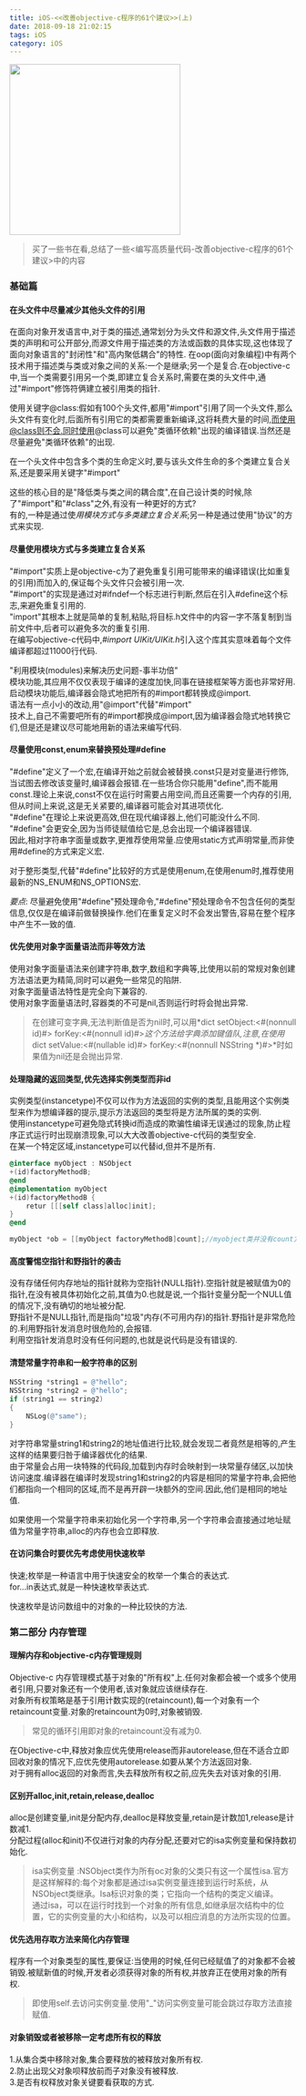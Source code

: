 ```yaml
---
title: iOS-<<改善objective-c程序的61个建议>>(上)
date: 2018-09-18 21:02:15
tags: iOS
category: iOS
---
```


<img src="https://blog-1256512148.cos.ap-beijing.myqcloud.com/iOS0004.png" width="300" hegiht="300" align=center />

> 买了一些书在看,总结了一些&lt;编写高质量代码-改善objective-c程序的61个建议&gt;中的内容

### 基础篇

#### 在头文件中尽量减少其他头文件的引用

在面向对象开发语言中,对于类的描述,通常划分为头文件和源文件,头文件用于描述类的声明和可公开部分,而源文件用于描述类的方法或函数的具体实现,这也体现了面向对象语言的"封闭性"和"高内聚低耦合"的特性.<!--more-->
在oop(面向对象编程)中有两个技术用于描述类与类或对象之间的关系:一个是继承;另一个是复合.在objective-c中,当一个类需要引用另一个类,即建立复合关系时,需要在类的头文件中,通过"#import"修饰符俩建立被引用类的指针.<br/>

使用关键字@class:假如有100个头文件,都用"#import"引用了同一个头文件,那么头文件有变化时,后面所有引用它的类都需要重新编译,这将耗费大量的时间,而使用@class则不会.同时使用@class可以避免"类循环依赖"出现的编译错误.当然还是尽量避免"类循环依赖"的出现.<br/>

在一个头文件中包含多个类的生命定义时,要与该头文件生命的多个类建立复合关系,还是要采用关键字"#import"<br/>

这些的核心目的是"降低类与类之间的耦合度",在自己设计类的时候,除了"#import"和"#class"之外,有没有一种更好的方式?<br/>
有的,一种是通过使*用模块方式与多类建立复合关系*;另一种是通过使用"协议"的方式来实现.<br/>

#### 尽量使用模块方式与多类建立复合关系

"#import"实质上是objective-c为了避免重复引用可能带来的编译错误(比如重复的引用)而加入的,保证每个头文件只会被引用一次.<br/>
"#import"的实现是通过对#ifndef一个标志进行判断,然后在引入#define这个标志,来避免重复引用的.<br/>
"import"其根本上就是简单的复制,粘贴,将目标.h文件中的内容一字不落复制到当前文件中,后者可以避免多次的重复引用.<br/>
在编写objective-c代码中,*#import UIKit/UIKit.h*引入这个库其实意味着每个文件编译都超过11000行代码.<br/>

"利用模块(modules)来解决历史问题-事半功倍"<br/>
模块功能,其应用不仅仅表现于编译的速度加快,同事在链接框架等方面也非常好用.<br/>
启动模块功能后,编译器会隐式地把所有的#import都转换成@import.<br/>
语法有一点小小的改动,用"@import"代替"#import"<br/>
技术上,自己不需要吧所有的#import都换成@import,因为编译器会隐式地转换它们,但是还是建议尽可能地用新的语法来编写代码.<br/>

#### 尽量使用const,enum来替换预处理#define

"#define"定义了一个宏,在编译开始之前就会被替换.const只是对变量进行修饰,当试图去修改该变量时,编译器会报错.在一些场合你只能用"define",而不能用const.理论上来说,const不仅在运行时需要占用空间,而且还需要一个内存的引用,但从时间上来说,这是无关紧要的,编译器可能会对其进项优化.<br/>
"#define"在理论上来说更高效,但在现代编译器上,他们可能没什么不同.<br/>
"#define"会更安全,因为当师徒赋值给它是,总会出现一个编译器错误.<br/>
因此,相对字符串字面量或数字,更推荐使用常量.应使用static方式声明常量,而非使用#define的方式来定义宏.<br/>

对于整形类型,代替"#define"比较好的方式是使用enum,在使用enum时,推荐使用最新的NS_ENUM和NS_OPTIONS宏.<br/>

*要点*: 尽量避免使用"#define"预处理命令,"#define"预处理命令不包含任何的类型信息,仅仅是在编译前做替换操作.他们在重复定义时不会发出警告,容易在整个程序中产生不一致的值.

#### 优先使用对象字面量语法而非等效方法

使用对象字面量语法来创建字符串,数字,数组和字典等,比使用以前的常规对象创建方法语法更为精简,同时可以避免一些常见的陷阱.<br/>
对象字面量语法特性是完全向下兼容的.<br/>
使用对象字面量语法时,容器类的不可是nil,否则运行时将会抛出异常.<br/>

> 在创建可变字典,无法判断值是否为nil时,可以用*dict setObject:<#(nonnull id)#> forKey:<#(nonnull id<NSCopying>)#>*这个方法给字典添加键值队,注意,在使用*dict setValue:<#(nullable id)#> forKey:<#(nonnull NSString *)#>*时如果值为nil还是会抛出异常.

#### 处理隐藏的返回类型,优先选择实例类型而非id

实例类型(instancetype)不仅可以作为方法返回的实例的类型,且能用这个实例类型来作为想编译器的提示,提示方法返回的类型将是方法所属的类的实例.<br/>
使用instancetype可避免隐式转换id而造成的欺骗性编译无误通过的现象,防止程序正式运行时出现崩溃现象,可以大大改善objective-c代码的类型安全.<br/>
在某一个特定区域,instancetype可以代替id,但并不是所有.<br/>
~~~~objective-c
@interface myObject : NSObject
+(id)factoryMethodB;
@end
@implementation myObject
+(id)factoryMethodB {
	retur [[[self class]alloc]init];
}
@end

myObject *ob = [[myObject factoryMethodB]count];//myobject类并没有count方法,但是编译器不会报错,因为id类型的对象可以作为任何类,并且其他一些类中有count方法.如果换成instancetype则会发出警告
~~~~

#### 高度警惕空指针和野指针的袭击

没有存储任何内存地址的指针就称为空指针(NULL指针).空指针就是被赋值为0的指针,在没有被具体初始化之前,其值为0.也就是说,一个指针变量分配一个NULL值的情况下,没有确切的地址被分配.<br/>
野指针不是NULL指针,而是指向"垃圾"内存(不可用内存)的指针.野指针是非常危险的.利用野指针发消息时很危险的,会报错.<br/>
利用空指针发消息时没有任何问题的,也就是说代码是没有错误的.<br/>

#### 清楚常量字符串和一般字符串的区别

~~~~objective-c
NSString *string1 = @"hello";
NSString *string2 = @"hello";
if (string1 == string2)
{
	NSLog(@"same");
}
~~~~

对字符串常量string1和string2的地址值进行比较,就会发现二者竟然是相等的,产生这样的结果要归咎于编译器优化的结果.<br/>
由于常量会占用一块特殊的代码段,加载到内存时会映射到一块常量存储区,以加快访问速度.编译器在编译时发现string1和string2的内容是相同的常量字符串,会把他们都指向一个相同的区域,而不是再开辟一块额外的空间.因此,他们是相同的地址值.<br/>

如果使用一个常量字符串来初始化另一个字符串,另一个字符串会直接通过地址赋值为常量字符串,alloc的内存也会立即释放.

#### 在访问集合时要优先考虑使用快速枚举

快速;枚举是一种语言中用于快速安全的枚举一个集合的表达式.<br/>
for...in表达式,就是一种快速枚举表达式.<br/>

快速枚举是访问数组中的对象的一种比较快的方法.<br/>

### 第二部分 内存管理

#### 理解内存和objective-c内存管理规则

Objective-c 内存管理模式基于对象的"所有权"上.任何对象都会被一个或多个使用者引用,只要对象还有一个使用者,该对象就应该继续存在.<br/>
对象所有权策略是基于引用计数实现的(retaincount),每一个对象有一个retaincount变量.对象的retaincount为0时,对象被销毁.

> 常见的循环引用即对象的retaincount没有减为0.

在Objective-c中,释放对象应优先使用release而非autorelease,但在不适合立即回收对象的情况下,应优先使用autorelease.如要从某个方法返回对象.<br/>
对于拥有alloc返回的对象而言,失去释放所有权之前,应先失去对该对象的引用.<br/>

#### 区别开alloc,init,retain,release,dealloc

alloc是创建变量,init是分配内存,dealloc是释放变量,retain是计数加1,release是计数减1.<br/>
分配过程(alloc和init)不仅进行对象的内存分配,还要对它的isa实例变量和保持数初始化.<br/>

> isa实例变量 :NSObject类作为所有oc对象的父类只有这一个属性isa.官方是这样解释的:每个对象都是通过isa实例变量连接到运行时系统，从NSObject类继承。Isa标识对象的类；它指向一个结构的类定义编译。<br/>
通过isa，可以在运行时找到一个对象的所有信息,如继承层次结构中的位置，它的实例变量的大小和结构，以及可以相应消息的方法所实现的位置。<br/>

#### 优先选用存取方法来简化内存管理

程序有一个对象类型的属性,要保证:当使用的时候,任何已经赋值了的对象都不会被销毁.被赋新值的时候,开发者必须获得对象的所有权,并放弃正在使用对象的所有权.

> 即使用self.去访问实例变量.使用"_"访问实例变量可能会跳过存取方法直接赋值.

#### 对象销毁或者被移除一定考虑所有权的释放

1.从集合类中移除对象,集合要释放的被释放对象所有权.<br/>
2.防止出现父对象呗释放前而子对象没有被释放.<br/>
3.是否有权释放对象关键要看获取的方式.
